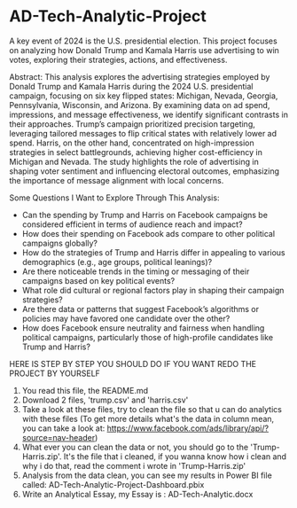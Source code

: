 # AD-Tech-Analytic-Project
A key event of 2024 is the U.S. presidential election. This project focuses on analyzing how Donald Trump and Kamala Harris use advertising to win votes, exploring their strategies, actions, and effectiveness.

Abstract: This analysis explores the advertising strategies employed by Donald Trump and Kamala Harris during the 2024 U.S. presidential campaign, focusing on six key flipped states: Michigan, Nevada, Georgia, Pennsylvania, Wisconsin, and Arizona. By examining data on ad spend, impressions, and message effectiveness, we identify significant contrasts in their approaches. Trump’s campaign prioritized precision targeting, leveraging tailored messages to flip critical states with relatively lower ad spend. Harris, on the other hand, concentrated on high-impression strategies in select battlegrounds, achieving higher cost-efficiency in Michigan and Nevada. The study highlights the role of advertising in shaping voter sentiment and influencing electoral outcomes, emphasizing the importance of message alignment with local concerns.

Some Questions I Want to Explore Through This Analysis:
- Can the spending by Trump and Harris on Facebook campaigns be considered efficient in terms of audience reach and impact?
- How does their spending on Facebook ads compare to other political campaigns globally?
- How do the strategies of Trump and Harris differ in appealing to various demographics (e.g., age groups, political leanings)?
- Are there noticeable trends in the timing or messaging of their campaigns based on key political events?
- What role did cultural or regional factors play in shaping their campaign strategies?
- Are there data or patterns that suggest Facebook’s algorithms or policies may have favored one candidate over the other?
- How does Facebook ensure neutrality and fairness when handling political campaigns, particularly those of high-profile candidates like Trump and Harris?


HERE IS STEP BY STEP YOU SHOULD DO IF YOU WANT REDO THE PROJECT BY YOURSELF
1. You read this file, the README.md
2. Download 2 files, 'trump.csv' and 'harris.csv'
3. Take a look at these files, try to clean the file so that u can do analytics with these files (To get more details what's the data in column mean, you can take a look at: https://www.facebook.com/ads/library/api/?source=nav-header)
4. What ever you can clean the data or not, you should go to the 'Trump-Harris.zip'. It's the file that i cleaned, if you wanna know how i clean and why i do that, read the comment i wrote in 'Trump-Harris.zip'
5. Analysis from the data clean, you can see my results in Power BI file called: AD-Tech-Analytic-Project-Dashboard.pbix
6. Write an Analytical Essay, my Essay is : AD-Tech-Analytic.docx

